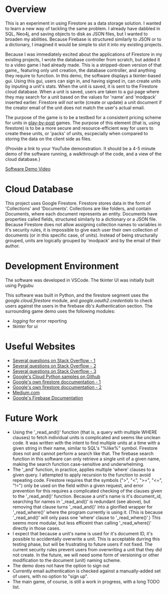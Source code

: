 # Overview

This is an experiment in using Firestore as a data storage solution.
I wanted to learn a new way of tackling the same problem.
I already have dabbled in SQL, Neo4j, and saving objects to disk as JSON files, but I wanted to broaden my abilities.
Because Firebase is structured similarly to JSON or to a dictionary, I imagined it would be simple to slot it into my existing projects.

Because I was immediately excited about the applications of Firestore in my existing projects, I wrote the database controller from scratch, but added it to a video game i had already made.
This is a stripped-down version of that game,, featuring only unit creation, the database controller, and anything they require to function.
In this demo, the software displays a tkinter-based gui.
Using this gui, users can sign in, and having signed in, can create units by inputing a unit's stats. When the unit is saved, it is sent to the Firestore cloud database.
When a unit is saved, users are taken to a gui page where they may search for a unit based on the values for 'name' and 'modpack' inserted earlier.
Firestore *will not* write (create or update) a unit document if the creator email of the unit does not match the user's actual email.

The purpose of the game is to be a testbed for a consistent pricing scheme for units in [play-by-post](https://en.wikipedia.org/wiki/Play-by-post_role-playing_game) games. The purpose of this element (that is, using firestore) is to be a more secure and resource-efficient way for users to create these units, or 'packs' of units, escpecially when compared to storing the data on the client side as files.

{Provide a link to your YouTube demonstration.  It should be a 4-5 minute demo of the software running, a walkthrough of the code, and a view of the cloud database.}

[Software Demo Video](http://youtube.link.goes.here)

# Cloud Database

This project uses Google Firestore.
Firestore stores data in the form of 'Collections' and 'Documents'. Collections are like folders, and contain Documents, where each document represents an entity. Documents have properties called fields, structured similarly to a dictionary or a JSON file.
Because Firestore does not allow assigning collection names to variables in it's security rules, it is impossible to give each user their own collection of documents (or in this specific case, of units). Instead of being structurally grouped, units are logically grouped by 'modpack' and by the email of their author.

# Development Environment

The software was developed in VSCode. The tkinter UI was initially built using Pygubu

This software was built in Python, and the firestore segment uses the *google.cloud.firestore* module, and *google.oauth2.credentials* to check users against the users in the firebase db's Authentication section. The surrounding game demo uses the following modules:

* *logging* for error reporting
* *tkinter* for ui

# Useful Websites

* [Several questions on Stack Overflow - 1](https://stackoverflow.com/a/49919906)
* [Several questions on Stack Overflow - 2](https://stackoverflow.com/a/52424441)
* [Several questions on Stack Overflow - 3](https://stackoverflow.com/a/25854625)
* [Google's Cloud Python samples on Github](https://github.com/GoogleCloudPlatform/python-docs-samples/blob/main/firestore/cloud-client/snippets.py#L121)
* [Google's own firestore doccumentation - 1](https://firebase.google.com/docs/firestore/quickstart)
* [Google's own firestore doccumentation - 2](https://cloud.google.com/firestore/docs/security/rules-conditions)
* [Medium.com](https://medium.com/@bobthomas295/client-side-authentication-with-python-firestore-and-firebase-352e484a2634)
* [Google's Firebase Documentation](https://firebase.google.com/docs/reference/rest/auth)

# Future Work

* Using the '_read_and()' function (that is, a query with multiple WHERE clauses) to fetch individual units is complicated and seems like unclean code. It was written with the intent to find multiple units at a time with a given string in their name, similar to SQL's "%like%" symbol. Firestore does not and cannot perform a search like that. The firebase search function in this software can only retrieve a single unit of a given name, making the search function case-sensitive and underwhelming.
* The '_and' function, in practice, applies multiple 'where' clauses to a given query. I attempted to apply recursion to the function to avoid repeating code. Firestore requires that the symbols (">", "<", ">=", "<=", "!=") only be used on the field within a given request, and error prevention for this requires a complicated checking of the clauses given to the '_read_and()' function. Because a unit's name is it's document_id, searching for names in '_read_and()' is redundant (see above), but removing that clause turns '_read_and()' into a glorified wrapper for '_read_where()' where the program currently is using it. (This is because '_read_and()' will only pass one 'where' clause to '_read_where()'.) This seems more modular, but less efficeint than calling '_read_where()' directly in those cases.
* I expect that because a unit's name is used for it's document ID, it's possible to accidentally overwrite a unit. This is acceptable durring this testing phase, but will be frustrating to future users if not fixed. The current security rules prevent users from overwriting a unit that they did not create. In the future, we will need some form of versioning or other modification to the document (unit) naming scheme.
* The demo does not have the option to sign out
* Currently email authentication is checked against a manually-added set of users, with no option to "sign up".
* The main game, of course, is still a work in progress, with a long TODO list.